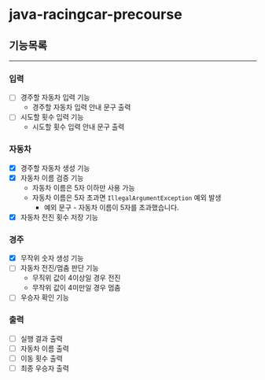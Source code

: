 # java-racingcar-precourse

## 기능목록
***
### 입력
-[ ] 경주할 자동차 입력 기능
  - 경주할 자동차 입력 안내 문구 출력
-[ ] 시도할 횟수 입력 기능
  - 시도할 횟수 입력 안내 문구 출력
### 자동차
-[x] 경주할 자동차 생성 기능
-[x] 자동차 이름 검증 기능
  - 자동차 이름은 5자 이하만 사용 가능
  - 자동차 이름은 5자 초과면 ```IllegalArgumentException``` 예외 발생
    - 예외 문구 - 자동차 이름이 5자를 초과했습니다.
-[x] 자동차 전진 횟수 저장 기능
### 경주
-[x] 무작위 숫자 생성 기능
-[ ] 자동차 전진/멈춤 판단 기능
  - 무직위 값이 4이상일 경우 전진
  - 무작위 값이 4미만일 경우 멈춤
-[ ] 우승자 확인 기능
### 출력
-[ ] 실행 결과 출력
-[ ] 자동차 이름 출력
-[ ] 이동 횟수 출력
-[ ] 최종 우승자 출력
